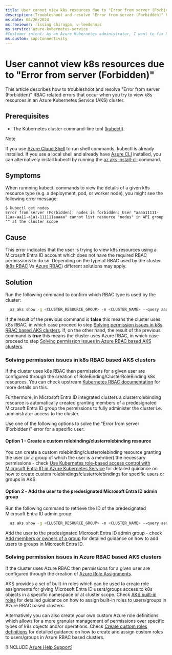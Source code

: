 ```yaml
---
title: User cannot view k8s resources due to "Error from server (Forbidden)"
description: Troubleshoot and resolve "Error from server (Forbidden)" RBAC related errors that occur when you try to view k8s resources in an Azure Kubernetes Service (AKS) cluster.
ms.date: 08/26/2024
ms.reviewer: rissing chiragpa, v-leedennis
ms.service: azure-kubernetes-service
#Customer intent: As an Azure Kubernetes administrator, I want to fix RBAC related errors so that users can access their cluster resources.
ms.custom: sap:Connectivity
---
```

# User cannot view k8s resources due to "Error from server (Forbidden)"

This article describes how to troubleshoot and resolve "Error from server (Forbidden)" RBAC related errors that occur when you try to view k8s resources in an Azure Kubernetes Service (AKS) cluster.

## Prerequisites

- The Kubernetes cluster command-line tool ([kubectl](https://kubernetes.io/docs/tasks/tools/)).

> [!NOTE]
> If you use [Azure Cloud Shell](/azure/cloud-shell/overview) to run shell commands, kubectl is already installed. If you use a local shell and already have [Azure CLI](/cli/azure/install-azure-cli) installed, you can alternatively install kubectl by running the [az aks install-cli](/cli/azure/aks#az-aks-install-cli) command.

## Symptoms

When runnning kubectl commands to view the details of a given k8s resource type (e.g. a deployment, pod, or worker node), you might see the following error message:

```output
$ kubectl get nodes
Error from server (Forbidden): nodes is forbidden: User "aaaa11111-11aa-aa11-a1a1-111111aaaaa" cannot list resource "nodes" in API group "" at the cluster scope
```

## Cause
This error indicates that the user is trying to view k8s resources using a Microsoft Entra ID account which does not have the required RBAC permissions to do so. Depending on the type of RBAC used by the cluster ([k8s RBAC](/azure/aks/azure-ad-rbac) Vs [Azure RBAC](/azure/aks/manage-azure-rbac)) different solutions may apply.

## Solution
Run the following command to confirm which RBAC type is used by the cluster:

  ```bash
	az aks show -g <CLUSTER_RESOURCE_GROUP> -n <CLUSTER_NAME> --query aadProfile.enableAzureRbac
  ```

If the result of the previous command is **false** this means the cluster uses k8s RBAC, in which case proceed to step [Solving permission issues in k8s RBAC based AKS clusters](#k8srbac). If, on the other hand, the result of the previous command is **true** this means the cluster uses Azure RBAC, in which case proceed to step [Solving permission issues in Azure RBAC based AKS clusters](#azurerbac).

### Solving permission issues in k8s RBAC based AKS clusters<a name="k8srbac">
If the cluster uses k8s RBAC then permissions for a given user are configured through the creation of RoleBinding/ClusterRoleBinding k8s resources. You can check upstream [Kubernetes RBAC documentation](https://kubernetes.io/docs/reference/access-authn-authz/rbac/) for more details on this.

Furthermore, in Microsoft Entra ID integrated clusters a clusterrolebinding resource is automatically created granting members of a predesignated Microsoft Entra ID group the permissions to fully administer the cluster i.e. administrator access to the cluster.

Use one of the following options to solve the "Error from server (Forbidden)" error for a specific user:

#### Option 1 - Create a custom rolebinding/clusterrolebinding resource
You can create a custom rolebinding/clusterrolebinding resource granting the user (or a group of which the user is a member) the necessary permissions - check [Use Kubernetes role-based access control with Microsoft Entra ID in Azure Kubernetes Service](/azure/aks/azure-ad-rbac) for detailed guidance on how to create custom rolebindings/clusterrolebindings for specific users or groups in AKS.

#### Option 2 - Add the user to the predesignated Microsoft Entra ID admin group
Run the following command to retrieve the ID of the predesignated Microsoft Entra ID admin group:

  ```bash
	az aks show -g <CLUSTER_RESOURCE_GROUP> -n <CLUSTER_NAME> --query aadProfile.adminGroupObjectIDs
  ```

Add the user to the predesignated Microsoft Entra ID admin group - check [Add members or owners of a group](/entra/fundamentals/how-to-manage-groups#add-members-or-owners-of-a-group) for detailed guidance on how to add users to groups in Microsoft Entra ID.

### Solving permission issues in Azure RBAC based AKS clusters<a name="azurerbac">

If the cluster uses Azure RBAC then permissions for a given user are configured through the creation of [Azure Role Assignments](/azure/role-based-access-control/role-assignments).

AKS provides a set of built-in roles which can be used to create role assignments for giving Microsoft Entra ID users/groups access to k8s objects in a specific namespace or at cluster scope. Check [AKS built-in roles](/azure/aks/manage-azure-rbac#aks-built-in-roles) for detailed guidance on how to assign built-in roles to users/groups in Azure RBAC based clusters.

Alternatively you can also create your own custom Azure role definitions which allows for a more granular management of permissions over specific types of k8s objects and/or operations. Check [Create custom roles definitions](/azure/aks/manage-azure-rbac#create-custom-roles-definitions) for detailed guidance on how to create and assign custom roles to users/groups in Azure RBAC based clusters.



[!INCLUDE [Azure Help Support](../../../includes/azure-help-support.md)]
